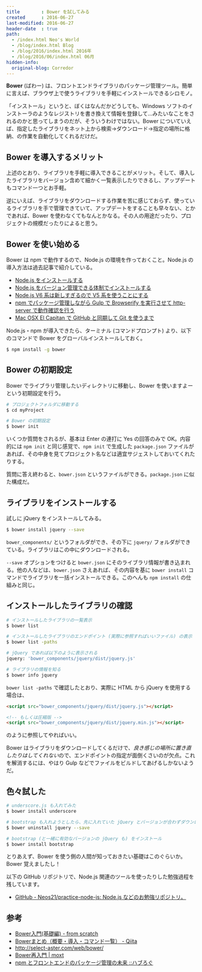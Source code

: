 ```yaml
---
title        : Bower を試してみる
created      : 2016-06-27
last-modified: 2016-06-27
header-date  : true
path:
  - /index.html Neo's World
  - /blog/index.html Blog
  - /blog/2016/index.html 2016年
  - /blog/2016/06/index.html 06月
hidden-info:
  original-blog: Corredor
---
```


**Bower** (ばわー) は、フロントエンドライブラリのパッケージ管理ツール。簡単に言えば、ブラウザ上で使うライブラリを手軽にインストールできるシロモノ。

「インストール」というと、ぼくはなんだかどうしても、Windows ソフトのインストーラのようなレジストリを書き換えて情報を登録して…みたいなことをされるのかと思ってしまうのだが、そういうわけではない。Bower についていえば、指定したライブラリをネット上から検索→ダウンロード→指定の場所に格納、の作業を自動化してくれるだけだ。

## Bower を導入するメリット

上述のとおり、ライブラリを手軽に導入できることがメリット。そして、導入したライブラリをバージョン含めて細かく一覧表示したりできるし、アップデートもコマンド一つとお手軽。

逆にいえば、ライブラリをダウンロードする作業を苦に感じておらず、使っているライブラリを手で管理できていて、アップデートをすることも早々ない、とかであれば、Bower を使わなくてもなんとかなる。その人の用途だったり、プロジェクトの規模だったりによると思う。

## Bower を使い始める

Bower は npm で動作するので、Node.js の環境を作っておくこと。Node.js の導入方法は過去記事で紹介している。

- [Node.js をインストールする](/blog/2016/04/05-01.html)
- [Node.js をバージョン管理できる体制でインストールする](/blog/2016/05/26-05.html)
- [Node.js V6 系は新しすぎるので V5 系を使うことにする](/blog/2016/05/27-01.html)
- [npm でパッケージ管理しながら Gulp で Browserify を実行させて http-server で動作確認を行う](/blog/2016/05/28-02.html)
- [Mac OSX El Capitan で GitHub と同期して Git を使うまで](/blog/2016/06/03-01.html)

Node.js・npm が導入できたら、ターミナル (コマンドプロンプト) より、以下のコマンドで Bower をグローバルインストールしておく。

```bash
$ npm install -g bower
```

## Bower の初期設定

Bower でライブラリ管理したいディレクトリに移動し、Bower を使いますよーという初期設定を行う。

```bash
# プロジェクトフォルダに移動する
$ cd myProject

# Bower の初期設定
$ bower init
```

いくつか質問をされるが、基本は Enter の連打に Yes の回答のみで OK。内容的には `npm init` と同じ感覚で、`npm init` で生成した `package.json` ファイルがあれば、その中身を見てプロジェクト名などは適宜サジェストしておいてくれたりする。

質問に答え終わると、`bower.json` というファイルができる。`package.json` に似た構成だ。

## ライブラリをインストールする

試しに jQuery をインストールしてみる。

```bash
$ bower install jquery --save
```

`bower_components/` というフォルダができ、その下に `jquery/` フォルダができている。ライブラリはこの中にダウンロードされる。

`--save` オプションをつけると `bower.json` にそのライブラリ情報が書き込まれる。他の人などは、`bower.json` さえあれば、その内容を基に `bower install` コマンドでライブラリを一括インストールできる。このへんも `npm install` の仕組みと同じ。

## インストールしたライブラリの確認

```bash
# インストールしたライブラリの一覧表示
$ bower list

# インストールしたライブラリのエンドポイント (実際に参照すればいいファイル) の表示
$ bower list -paths

# jQuery であれば以下のように表示される
jquery: 'bower_components/jquery/dist/jquery.js'

# ライブラリの情報を知る
$ bower info jquery
```

`bower list -paths` で確認したとおり、実際に HTML から jQuery を使用する場合は、

```html
<script src="bower_components/jquery/dist/jquery.js"></script>

<!-- もしくは圧縮版 -->
<script src="bower_components/jquery/dist/jquery.min.js"></script>
```

のように参照してやればいい。

Bower はライブラリをダウンロードしてくるだけで、*良き感じの場所に置き直したりはしてくれない*ので、エンドポイントの指定が面倒くさいのが欠点。これを解消するには、やはり Gulp などでファイルをビルドしてあげるしかないようだ。

## 色々試した

```bash
# underscore.js も入れてみた
$ bower install underscore

# bootstrap も入れようとしたら、先に入れていた jQuery とバージョンが合わずダウンロードできなかった。一旦 jQuery はアンインストールしておく
$ bower uninstall jquery --save

# bootstrap (と一緒に有効なバージョンの jQuery も) をインストール
$ bower install bootstrap
```

とりあえず、Bower を使う側の人間が知っておきたい基礎はこのぐらいか。Bower 覚えましたし！

以下の GitHub リポジトリで、Node.js 関連のツールを使ったりした勉強過程を残しています。

- [GitHub - Neos21/practice-node-js: Node.js などのお勉強リポジトリ。](https://github.com/Neos21/practice-node-js)

## 参考

- [Bower入門(基礎編) - from scratch](http://yosuke-furukawa.hatenablog.com/entry/2013/06/01/173308)
- [Bowerまとめ（概要・導入・コマンド一覧） - Qiita](http://qiita.com/oreo3@github/items/eb790fc091aa28af8d33)
- <http://select-aster.com/web/bower/>
- [Bower再入門 | moxt](https://hogehuga.com/post-214/)
- [npm とフロントエンドのパッケージ管理の未来 ::ハブろぐ](https://havelog.ayumusato.com/develop/others/e630-npm_meets_frontend.html)
